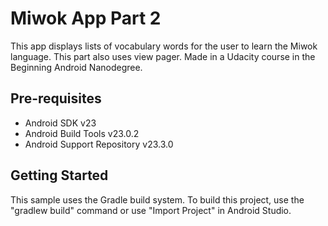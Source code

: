 Miwok App Part 2
===================================

This app displays lists of vocabulary words for the user to learn the Miwok language.
This part also uses view pager.
Made in a Udacity course in the Beginning Android Nanodegree.

Pre-requisites
--------------

- Android SDK v23
- Android Build Tools v23.0.2
- Android Support Repository v23.3.0

Getting Started
---------------

This sample uses the Gradle build system. To build this project, use the
"gradlew build" command or use "Import Project" in Android Studio.


